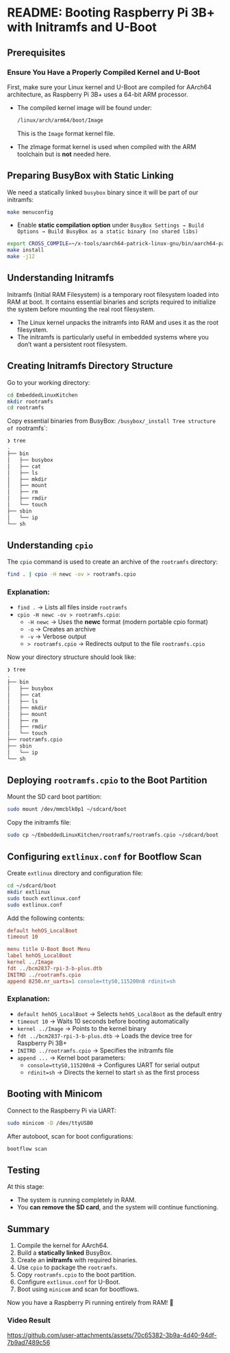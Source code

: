 # README: Booting Raspberry Pi 3B+ with Initramfs and U-Boot

## Prerequisites

### Ensure You Have a Properly Compiled Kernel and U-Boot

First, make sure your Linux kernel and U-Boot are compiled for AArch64 architecture, as Raspberry Pi 3B+ uses a 64-bit ARM processor.

- The compiled kernel image will be found under:
  ```sh
  /linux/arch/arm64/boot/Image
  ```
  This is the `Image` format kernel file.

- The zImage format kernel is used when compiled with the ARM toolchain but is **not** needed here.

## Preparing BusyBox with Static Linking

We need a statically linked `busybox` binary since it will be part of our initramfs:

```sh
make menuconfig
```
- Enable **static compilation option** under `BusyBox Settings → Build Options → Build BusyBox as a static binary (no shared libs)`

```sh
export CROSS_COMPILE=~/x-tools/aarch64-patrick-linux-gnu/bin/aarch64-patrick-linux-gnu-
make install
make -j12
```

## Understanding Initramfs

Initramfs (Initial RAM Filesystem) is a temporary root filesystem loaded into RAM at boot. It contains essential binaries and scripts required to initialize the system before mounting the real root filesystem.

- The Linux kernel unpacks the initramfs into RAM and uses it as the root filesystem.
- The initramfs is particularly useful in embedded systems where you don’t want a persistent root filesystem.

## Creating Initramfs Directory Structure

Go to your working directory:
```sh
cd EmbeddedLinuxKitchen
mkdir rootramfs
cd rootramfs
```

Copy essential binaries from BusyBox:
`/busybox/_install
Tree structure of `rootramfs`:
```sh
❯ tree
.
├── bin
│   ├── busybox
│   ├── cat
│   ├── ls
│   ├── mkdir
│   ├── mount
│   ├── rm
│   ├── rmdir
│   └── touch
├── sbin
│   └── ip
└── sh
```

## Understanding `cpio`

The `cpio` command is used to create an archive of the `rootramfs` directory:

```sh
find . | cpio -H newc -ov > rootramfs.cpio
```

### Explanation:
- `find .` → Lists all files inside `rootramfs`
- `cpio -H newc -ov > rootramfs.cpio`:
  - `-H newc` → Uses the **newc** format (modern portable cpio format)
  - `-o` → Creates an archive
  - `-v` → Verbose output
  - `> rootramfs.cpio` → Redirects output to the file `rootramfs.cpio`

Now your directory structure should look like:
```sh
❯ tree
.
├── bin
│   ├── busybox
│   ├── cat
│   ├── ls
│   ├── mkdir
│   ├── mount
│   ├── rm
│   ├── rmdir
│   └── touch
├── rootramfs.cpio
├── sbin
│   └── ip
└── sh
```

## Deploying `rootramfs.cpio` to the Boot Partition

Mount the SD card boot partition:
```sh
sudo mount /dev/mmcblk0p1 ~/sdcard/boot
```

Copy the initramfs file:
```sh
sudo cp ~/EmbeddedLinuxKitchen/rootramfs/rootramfs.cpio ~/sdcard/boot
```

## Configuring `extlinux.conf` for Bootflow Scan

Create `extlinux` directory and configuration file:
```sh
cd ~/sdcard/boot
mkdir extlinux
sudo touch extlinux.conf
sudo extlinux.conf
```

Add the following contents:
```ini
default hehOS_LocalBoot
timeout 10

menu title U-Boot Boot Menu
label hehOS_LocalBoot
kernel ../Image
fdt ../bcm2837-rpi-3-b-plus.dtb
INITRD ../rootramfs.cpio
append 8250.nr_uarts=1 console=ttyS0,115200n8 rdinit=sh
```

### Explanation:
- `default hehOS_LocalBoot` → Selects `hehOS_LocalBoot` as the default entry
- `timeout 10` → Waits 10 seconds before booting automatically
- `kernel ../Image` → Points to the kernel binary
- `fdt ../bcm2837-rpi-3-b-plus.dtb` → Loads the device tree for Raspberry Pi 3B+
- `INITRD ../rootramfs.cpio` → Specifies the initramfs file
- `append ...` → Kernel boot parameters:
  - `console=ttyS0,115200n8` → Configures UART for serial output
  - `rdinit=sh` → Directs the kernel to start `sh` as the first process

## Booting with Minicom

Connect to the Raspberry Pi via UART:
```sh
sudo minicom -D /dev/ttyUSB0
```

After autoboot, scan for boot configurations:
```sh
bootflow scan
```

## Testing

At this stage:
- The system is running completely in RAM.
- You **can remove the SD card**, and the system will continue functioning.

## Summary

1. Compile the kernel for AArch64.
2. Build a **statically linked** BusyBox.
3. Create an **initramfs** with required binaries.
4. Use `cpio` to package the `rootramfs`.
5. Copy `rootramfs.cpio` to the boot partition.
6. Configure `extlinux.conf` for U-Boot.
7. Boot using `minicom` and scan for bootflows.

Now you have a Raspberry Pi running entirely from RAM! 🎉


### Video Result

https://github.com/user-attachments/assets/70c65382-3b9a-4d40-94df-7b9ad7489c56
